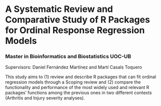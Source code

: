 # A Systematic Review and Comparative Study of R Packages for Ordinal Response Regression Models

### Master in Bioinformatics and Biostatistics UOC-UB

Supervisors: Daniel Fernández Martínez and Martí Casals Toquero

This study aims to (1) review and describe R packages that can fit ordinal regression models through a Scoping review and (2) compare the functionality and performance of the most widely used and relevant R packages’ functions among the previous ones in two different contexts (Arthritis and Injury severity analyses).
